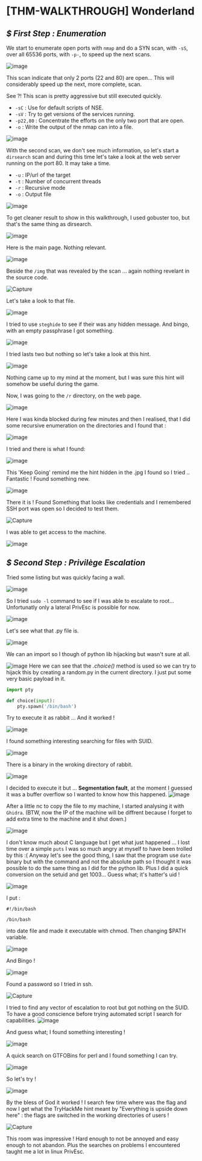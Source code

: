 # [THM-WALKTHROUGH] Wonderland

## *$ First Step : Enumeration*
We start to enumerate open ports with `nmap` and do a SYN scan, with `-sS`, over all 65536 ports, with `-p-`, to speed up the next scans.

![image](https://user-images.githubusercontent.com/52162856/214850344-eab03b51-bda3-4e0b-beac-8f253523eea9.png)

This scan indicate that only 2 ports (22 and 80) are open... This will considerably speed up the next, more complete, scan.

See ?! This scan is pretty aggressive but still executed quickly.
<ul>
<li> <code>-sC</code> : Use for default scripts of NSE.
<li> <code>-sV</code> : Try to get versions of the services running.
<li> <code>-p22,80</code> : Concentrate the efforts on the only two port that are open.
<li> <code>-o</code> : Write the output of the nmap can into a file.
</ul>

![image](https://user-images.githubusercontent.com/52162856/214854603-37fc7f9b-b8a4-4291-bae2-b63154136518.png)

With the second scan, we don't see much information, so let's start a `dirsearch` scan and during this time let's take a look at the web server running on the port 80.
It may take a time.
<ul>
<li> <code>-u</code> : IP/url of the target </li>
<li> <code>-t</code> : Number of concurrent threads </li>
<li> <code>-r</code> : Recursive mode </li> 
<li> <code>-o</code> : Output file </li> 
</ul>

![image](https://user-images.githubusercontent.com/52162856/214856271-9cbe4ea3-98c1-4e86-bd09-46e7bdf46a8e.png)

To get cleaner result to show in this walkthrough, I used gobuster too, but that's the same thing as dirsearch.

![image](https://user-images.githubusercontent.com/52162856/214859499-f13b6c3d-dfad-40e8-9d1c-04e95ce3e07b.png)

Here is the main page. Nothing relevant. 

![image](https://user-images.githubusercontent.com/52162856/214859422-f741894b-d85f-490b-9942-9523cbff4c3b.png)

Beside the `/img` that was revealed by the scan ... again nothing revelant in the source code.

![Capture](https://user-images.githubusercontent.com/52162856/214861047-7e74d5e0-d68f-4c9a-9f73-16c07c0bd19a.PNG)

Let's take a look to that file.

![image](https://user-images.githubusercontent.com/52162856/214861549-ff54b27b-c5e8-4fce-be58-ae354fb04174.png)

I tried to use `steghide` to see if their was any hidden message. And bingo, with an empty passphrase I got something.

![image](https://user-images.githubusercontent.com/52162856/214862420-bde1f29b-37c5-482c-ac1e-23098028dc1a.png)

I tried lasts two but nothing so let's take a look at this hint.

![image](https://user-images.githubusercontent.com/52162856/214862661-c2f582db-c172-4232-b6a9-6e185b6b2531.png)

Nothing came up to my mind at the moment, but I was sure this hint will somehow be useful during the game.

Now, I was going to the `/r` directory, on the web page.

![image](https://user-images.githubusercontent.com/52162856/214863706-dd293bdc-1a50-40d7-9e4e-b50666a73829.png)

Here I was kinda blocked during few minutes and then I realised, that I did some recursive enumeration on the directories and I found that : 

![image](https://user-images.githubusercontent.com/52162856/214864236-9b70ce42-81b4-416c-ada9-48844af7f195.png)

I tried and there is what I found:

![image](https://user-images.githubusercontent.com/52162856/214864430-8f0681f6-7e26-4448-8844-2fa5d1aa1baa.png)

This 'Keep Going' remind me the hint hidden in the .jpg I found so I tried ..  Fantastic ! Found something new.

![image](https://user-images.githubusercontent.com/52162856/214865479-76eef418-a102-4f71-b41c-783404ccbf55.png)

There it is ! Found Something that looks like credentials and I remembered SSH port was open so I decided to test them.

![Capture](https://user-images.githubusercontent.com/52162856/214866279-aead576c-0487-463f-80c7-2f0c00cba087.PNG)

I was able to get access to the machine.

![image](https://user-images.githubusercontent.com/52162856/214867124-c9b4bf52-79cf-466f-ba5c-2ebce614eb19.png)

## *$ Second Step : Privilège Escalation*
Tried some listing but was quickly facing a wall. 

![image](https://user-images.githubusercontent.com/52162856/214868287-e154867d-11ab-4738-8f91-0eff7631b012.png)

So I tried `sudo -l` command to see if I was able to escalate to root... Unfortunatly only a lateral PrivEsc is possible for now.

![image](https://user-images.githubusercontent.com/52162856/214868511-a1b09dcf-e4cd-41f7-9f66-49d3b0beebb6.png)

Let's see what that .py file is.

![image](https://user-images.githubusercontent.com/52162856/214869141-ff092317-c882-4a57-a580-a7951d959c4f.png)

We can an import so I though of python lib hijacking but wasn't sure at all.

![image](https://user-images.githubusercontent.com/52162856/214869528-2baefd97-19ec-4e79-8b93-c573b175e599.png)
Here we can see that the *.choice()* method is used so we can try to hijack this by creating a random.py in the current directory. 
I just put some very basic payload in it.
```python
import pty

def choice(input):
	pty.spawn('/bin/bash')
```
Try to execute it as rabbit ... And it worked !

![image](https://user-images.githubusercontent.com/52162856/214874267-13ed6991-ceee-4262-96ec-6feb0179a79e.png)

I found something interesting searching for files with SUID.

![image](https://user-images.githubusercontent.com/52162856/214875169-551306d5-99f7-45b1-9d83-b132a4780a08.png)

There is a binary in the wroking directory of rabbit.

![image](https://user-images.githubusercontent.com/52162856/214874836-47fb5de3-506e-412b-bf48-09f02381e272.png)

I decided to execute it but ... **Segmentation fault**, at the moment I guessed it was a buffer overflow so I wanted to know how this happened.
![image](https://user-images.githubusercontent.com/52162856/214877867-657365ff-1628-4507-8578-42e24444a64e.png)

After a little nc to copy the file to my machine, I started analysing it with `Ghidra`. (BTW, now the IP of the machine will be diffrent because I forget to add extra time to the machine and it shut down.)

![image](https://user-images.githubusercontent.com/52162856/214886638-ec114899-2420-487d-a617-48399b28e791.png)

I don't know much about C language but I get what just happened ... I lost time over a simple `puts` I was so much angry at myself to have been trolled by this :(
Anyway let's see the good thing, I saw that the program use `date` binary but with the command and not the absolute path so I thought it was possible to do the same thing as I did for the python lib. Plus I did a quick conversion on the setuid and get 1003... Guess what; it's hatter's uid !

![image](https://user-images.githubusercontent.com/52162856/214890485-8f2b6947-2531-4322-873e-b386cad6eb30.png)

I put :
```
#!/bin/bash

/bin/bash

``` 
into date file and made it executable with chmod. Then changing $PATH variable.

![image](https://user-images.githubusercontent.com/52162856/214895099-0647bdde-9193-4fa0-b6ec-427d5282d61a.png)

And Bingo ! 

![image](https://user-images.githubusercontent.com/52162856/214895457-5b5ba905-6e34-4c0e-8ca5-d05a0b5e6d73.png)

Found a password so I tried in ssh.

![Capture](https://user-images.githubusercontent.com/52162856/214900319-f0194c56-e66e-484f-928f-abf6668ba30a.PNG)

I tried to find any vector of escalation to root but got nothing on the SUID. To have a good conscience before trying automated script I search for capabilities.
![image](https://user-images.githubusercontent.com/52162856/214901130-8ef59475-04c6-44be-a0ec-6c5513d78473.png)

And guess what; I found something interesting !

![image](https://user-images.githubusercontent.com/52162856/214902542-7aa55d9d-7402-4c97-b542-3ce297b33cbb.png)

A quick search on GTFOBins for perl and I found something I can try.

![image](https://user-images.githubusercontent.com/52162856/214903162-c828cb3e-6239-4a01-ba6c-fe1ffdb5bf84.png)

So let's try !

![image](https://user-images.githubusercontent.com/52162856/214903476-94d82503-9af5-45d5-8a02-c2528fceca1b.png)

By the bless of God it worked !
I search few time where was the flag and now I get what the TryHackMe hint meant by "Everything is upside down here" : the flags are switched in the working directories of users !

![Capture](https://user-images.githubusercontent.com/52162856/214904681-ed63457f-1068-4afa-8c8e-4c6c6e89c5c2.PNG)

This room was impressive ! Hard enough to not be annoyed and easy enough to not abandon. Plus the searches on problems I encountered taught me a lot in linux PrivEsc.

